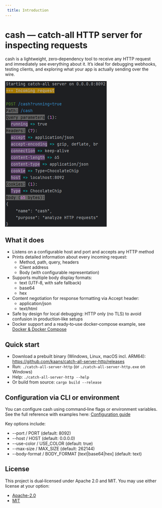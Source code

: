 ```yaml
---
 title: Introduction
---
```


cash — catch‑all HTTP server for inspecting requests
====================================================

cash is a lightweight, zero‑dependency tool to receive any HTTP request and immediately see everything about it. It’s ideal for debugging webhooks, testing clients, and exploring what your app is actually sending over the wire.

![Project screenshot placeholder](assets/screenshot.png)

What it does
------------
- Listens on a configurable host and port and accepts any HTTP method
- Prints detailed information about every incoming request:
  - Method, path, query, headers
  - Client address
  - Body (with configurable representation)
- Supports multiple body display formats:
  - text (UTF‑8, with safe fallback)
  - base64
  - hex
- Content negotiation for response formatting via Accept header:
  - application/json
  - text/html
- Safe by design for local debugging: HTTP only (no TLS) to avoid confusion in production‑like setups
- Docker support and a ready‑to‑use docker‑compose example, see [Docker & Docker Compose](docker.md)


Quick start
-----------
- Download a prebuilt binary (Windows, Linux, macOS incl. ARM64): https://github.com/kaans/catch-all-server-http/releases
- Run: `./catch-all-server-http` (or `./catch-all-server-http.exe` on Windows)
- Help: `./catch-all-server-http --help`
- Or build from source: `cargo build --release`

Configuration via CLI or environment
------------------------------------
You can configure cash using command‑line flags or environment variables. See the full reference with examples here:
[Configuration guide](config.md)

Key options include:
- --port / PORT (default: 8092)
- --host / HOST (default: 0.0.0.0)
- --use-color / USE_COLOR (default: true)
- --max-size / MAX_SIZE (default: 262144)
- --body-format / BODY_FORMAT [text|base64|hex] (default: text)

License
-------
This project is dual‑licensed under Apache 2.0 and MIT. You may use either license at your option:
- [Apache-2.0](https://github.com/kaans/catch-all-server-http/blob/main/LICENSE-APACHE)
- [MIT](https://github.com/kaans/catch-all-server-http/blob/main/LICENSE-MIT)
